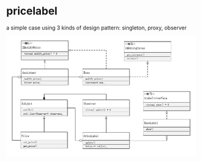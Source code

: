 # pricelabel
a simple case using 3 kinds of design pattern: singleton, proxy, observer

![image](https://github.com/Sayes/pricelabel/blob/dev/classes_uml.png)
